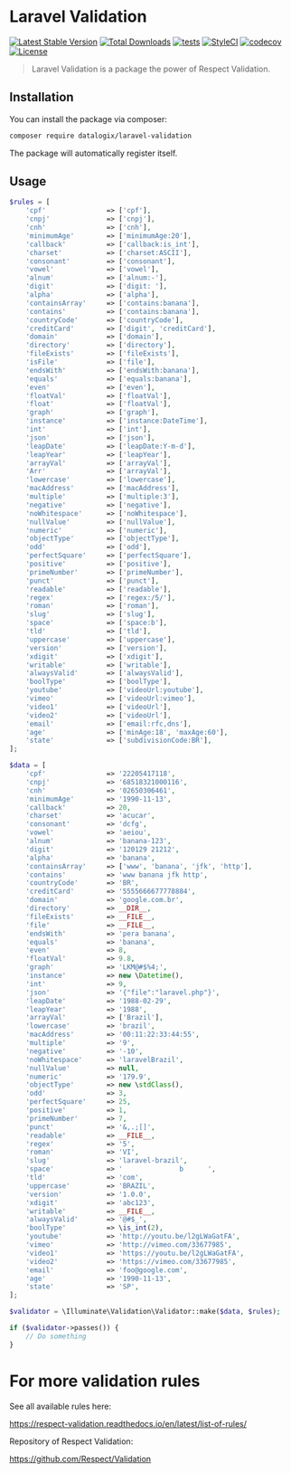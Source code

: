 # Laravel Validation

[![Latest Stable Version](https://poser.pugx.org/datalogix/laravel-validation/version)](https://packagist.org/packages/datalogix/laravel-validation)
[![Total Downloads](https://poser.pugx.org/datalogix/laravel-validation/downloads)](https://packagist.org/packages/datalogix/laravel-validation)
[![tests](https://github.com/datalogix/laravel-validation/workflows/tests/badge.svg)](https://github.com/datalogix/laravel-validation/actions)
[![StyleCI](https://github.styleci.io/repos/304879300/shield?style=flat)](https://github.styleci.io/repos/304879300)
[![codecov](https://codecov.io/gh/datalogix/laravel-validation/branch/main/graph/badge.svg)](https://codecov.io/gh/datalogix/laravel-validation)
[![License](https://poser.pugx.org/datalogix/laravel-validation/license)](https://packagist.org/packages/datalogix/laravel-validation)

> Laravel Validation is a package the power of Respect Validation.

## Installation

You can install the package via composer:

```bash
composer require datalogix/laravel-validation
```

The package will automatically register itself.

## Usage

```php
$rules = [
    'cpf'               => ['cpf'],
    'cnpj'              => ['cnpj'],
    'cnh'               => ['cnh'],
    'minimumAge'        => ['minimumAge:20'],
    'callback'          => ['callback:is_int'],
    'charset'           => ['charset:ASCII'],
    'consonant'         => ['consonant'],
    'vowel'             => ['vowel'],
    'alnum'             => ['alnum:-'],
    'digit'             => ['digit: '],
    'alpha'             => ['alpha'],
    'containsArray'     => ['contains:banana'],
    'contains'          => ['contains:banana'],
    'countryCode'       => ['countryCode'],
    'creditCard'        => ['digit', 'creditCard'],
    'domain'            => ['domain'],
    'directory'         => ['directory'],
    'fileExists'        => ['fileExists'],
    'isFile'            => ['file'],
    'endsWith'          => ['endsWith:banana'],
    'equals'            => ['equals:banana'],
    'even'              => ['even'],
    'floatVal'          => ['floatVal'],
    'float'             => ['floatVal'],
    'graph'             => ['graph'],
    'instance'          => ['instance:DateTime'],
    'int'               => ['int'],
    'json'              => ['json'],
    'leapDate'          => ['leapDate:Y-m-d'],
    'leapYear'          => ['leapYear'],
    'arrayVal'          => ['arrayVal'],
    'Arr'               => ['arrayVal'],
    'lowercase'         => ['lowercase'],
    'macAddress'        => ['macAddress'],
    'multiple'          => ['multiple:3'],
    'negative'          => ['negative'],
    'noWhitespace'      => ['noWhitespace'],
    'nullValue'         => ['nullValue'],
    'numeric'           => ['numeric'],
    'objectType'        => ['objectType'],
    'odd'               => ['odd'],
    'perfectSquare'     => ['perfectSquare'],
    'positive'          => ['positive'],
    'primeNumber'       => ['primeNumber'],
    'punct'             => ['punct'],
    'readable'          => ['readable'],
    'regex'             => ['regex:/5/'],
    'roman'             => ['roman'],
    'slug'              => ['slug'],
    'space'             => ['space:b'],
    'tld'               => ['tld'],
    'uppercase'         => ['uppercase'],
    'version'           => ['version'],
    'xdigit'            => ['xdigit'],
    'writable'          => ['writable'],
    'alwaysValid'       => ['alwaysValid'],
    'boolType'          => ['boolType'],
    'youtube'           => ['videoUrl:youtube'],
    'vimeo'             => ['videoUrl:vimeo'],
    'video1'            => ['videoUrl'],
    'video2'            => ['videoUrl'],
    'email'             => ['email:rfc,dns'],
    'age'               => ['minAge:18', 'maxAge:60'],
    'state'             => ['subdivisionCode:BR'],
];

$data = [
    'cpf'               => '22205417118',
    'cnpj'              => '68518321000116',
    'cnh'               => '02650306461',
    'minimumAge'        => '1990-11-13',
    'callback'          => 20,
    'charset'           => 'acucar',
    'consonant'         => 'dcfg',
    'vowel'             => 'aeiou',
    'alnum'             => 'banana-123',
    'digit'             => '120129 21212',
    'alpha'             => 'banana',
    'containsArray'     => ['www', 'banana', 'jfk', 'http'],
    'contains'          => 'www banana jfk http',
    'countryCode'       => 'BR',
    'creditCard'        => '5555666677778884',
    'domain'            => 'google.com.br',
    'directory'         => __DIR__,
    'fileExists'        => __FILE__,
    'file'              => __FILE__,
    'endsWith'          => 'pera banana',
    'equals'            => 'banana',
    'even'              => 8,
    'floatVal'          => 9.8,
    'graph'             => 'LKM@#$%4;',
    'instance'          => new \Datetime(),
    'int'               => 9,
    'json'              => '{"file":"laravel.php"}',
    'leapDate'          => '1988-02-29',
    'leapYear'          => '1988',
    'arrayVal'          => ['Brazil'],
    'lowercase'         => 'brazil',
    'macAddress'        => '00:11:22:33:44:55',
    'multiple'          => '9',
    'negative'          => '-10',
    'noWhitespace'      => 'laravelBrazil',
    'nullValue'         => null,
    'numeric'           => '179.9',
    'objectType'        => new \stdClass(),
    'odd'               => 3,
    'perfectSquare'     => 25,
    'positive'          => 1,
    'primeNumber'       => 7,
    'punct'             => '&,.;[]',
    'readable'          => __FILE__,
    'regex'             => '5',
    'roman'             => 'VI',
    'slug'              => 'laravel-brazil',
    'space'             => '              b      ',
    'tld'               => 'com',
    'uppercase'         => 'BRAZIL',
    'version'           => '1.0.0',
    'xdigit'            => 'abc123',
    'writable'          => __FILE__,
    'alwaysValid'       => '@#$_',
    'boolType'          => \is_int(2),
    'youtube'           => 'http://youtu.be/l2gLWaGatFA',
    'vimeo'             => 'http://vimeo.com/33677985',
    'video1'            => 'https://youtu.be/l2gLWaGatFA',
    'video2'            => 'https://vimeo.com/33677985',
    'email'             => 'foo@google.com',
    'age'               => '1990-11-13',
    'state'             => 'SP',
];

$validator = \Illuminate\Validation\Validator::make($data, $rules);

if ($validator->passes()) {
    // Do something
}
```

# For more validation rules

See all available rules here:

https://respect-validation.readthedocs.io/en/latest/list-of-rules/

Repository of Respect Validation:

https://github.com/Respect/Validation
